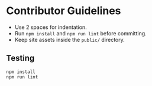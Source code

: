 # Contributor Guidelines

- Use 2 spaces for indentation.
- Run `npm install` and `npm run lint` before committing.
- Keep site assets inside the `public/` directory.

## Testing

```
npm install
npm run lint
```
